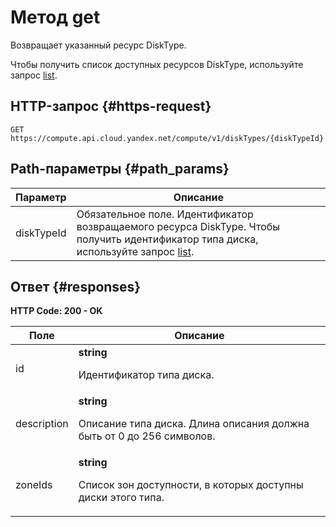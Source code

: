 # Метод get
Возвращает указанный ресурс DiskType.
 
Чтобы получить список доступных ресурсов DiskType, используйте
запрос [list](/docs/compute/api-ref/DiskType/list).
 
## HTTP-запрос {#https-request}
`GET https://compute.api.cloud.yandex.net/compute/v1/diskTypes/{diskTypeId}`
 
## Path-параметры {#path_params}
 
Параметр | Описание
--- | ---
diskTypeId | Обязательное поле. Идентификатор возвращаемого ресурса DiskType. Чтобы получить идентификатор типа диска, используйте запрос [list](/docs/compute/api-ref/DiskType/list).
 
## Ответ {#responses}
**HTTP Code: 200 - OK**


 
Поле | Описание
--- | ---
id | **string**<br><p>Идентификатор типа диска.</p> 
description | **string**<br><p>Описание типа диска. Длина описания должна быть от 0 до 256 символов.</p> 
zoneIds | **string**<br><p>Список зон доступности, в которых доступны диски этого типа.</p> 